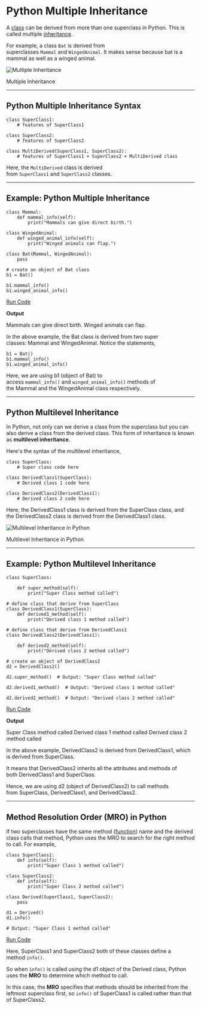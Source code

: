 # Python Multiple Inheritance

A [class](https://www.programiz.com/python-programming/class) can be derived from more than one superclass in Python. This is called multiple [inheritance](https://www.programiz.com/python-programming/inheritance).

For example, a class `Bat` is derived from superclasses `Mammal` and `WingedAnimal`. It makes sense because bat is a mammal as well as a winged animal.

![Multiple Inheritance](https://www.programiz.com/sites/tutorial2program/files/python-multiple-inheritance.png "Multiple Inheritance in Python")

Multiple Inheritance

---

## Python Multiple Inheritance Syntax

```
class SuperClass1:
    # features of SuperClass1

class SuperClass2:
    # features of SuperClass2

class MultiDerived(SuperClass1, SuperClass2):
    # features of SuperClass1 + SuperClass2 + MultiDerived class
```

Here, the `MultiDerived` class is derived from `SuperClass1` and `SuperClass2` classes.

---

## Example: Python Multiple Inheritance

```
class Mammal:
    def mammal_info(self):
        print("Mammals can give direct birth.")

class WingedAnimal:
    def winged_animal_info(self):
        print("Winged animals can flap.")

class Bat(Mammal, WingedAnimal):
    pass

# create an object of Bat class
b1 = Bat()

b1.mammal_info()
b1.winged_animal_info()
```

[Run Code](https://www.programiz.com/python-programming/online-compiler)

**Output**

Mammals can give direct birth.
Winged animals can flap.

In the above example, the Bat class is derived from two super classes: Mammal and WingedAnimal. Notice the statements,

```
b1 = Bat()
b1.mammal_info()
b1.winged_animal_info()
```

Here, we are using b1 (object of Bat) to access `mammal_info()` and `winged_animal_info()` methods of the Mammal and the WingedAnimal class respectively.

---

## Python Multilevel Inheritance

In Python, not only can we derive a class from the superclass but you can also derive a class from the derived class. This form of inheritance is known as **multilevel inheritance**.

Here's the syntax of the multilevel inheritance,

```
class SuperClass:
    # Super class code here

class DerivedClass1(SuperClass):
    # Derived class 1 code here

class DerivedClass2(DerivedClass1):
    # Derived class 2 code here
```

Here, the DerivedClass1 class is derived from the SuperClass class, and the DerivedClass2 class is derived from the DerivedClass1 class.

![Multilevel Inheritance in Python](https://www.programiz.com/sites/tutorial2program/files/python-multilevel-inheritance.png "Multilevel Inheritance")

Multilevel Inheritance in Python

---

## Example: Python Multilevel Inheritance

```
class SuperClass:

    def super_method(self):
        print("Super Class method called")

# define class that derive from SuperClass
class DerivedClass1(SuperClass):
    def derived1_method(self):
        print("Derived class 1 method called")

# define class that derive from DerivedClass1
class DerivedClass2(DerivedClass1):

    def derived2_method(self):
        print("Derived class 2 method called")

# create an object of DerivedClass2
d2 = DerivedClass2()

d2.super_method()  # Output: "Super Class method called"

d2.derived1_method()  # Output: "Derived class 1 method called"

d2.derived2_method()  # Output: "Derived class 2 method called"
```

[Run Code](https://www.programiz.com/python-programming/online-compiler)

**Output**

Super Class method called
Derived class 1 method called
Derived class 2 method called

In the above example, DerivedClass2 is derived from DerivedClass1, which is derived from SuperClass.

It means that DerivedClass2 inherits all the attributes and methods of both DerivedClass1 and SuperClass.

Hence, we are using d2 (object of DerivedClass2) to call methods from SuperClass, DerivedClass1, and DerivedClass2.

---

## Method Resolution Order (MRO) in Python

If two superclasses have the same method ([function](https://www.programiz.com/python-programming/function)) name and the derived class calls that method, Python uses the MRO to search for the right method to call. For example,

```
class SuperClass1:
    def info(self):
        print("Super Class 1 method called")

class SuperClass2:
    def info(self):
        print("Super Class 2 method called")

class Derived(SuperClass1, SuperClass2):
    pass

d1 = Derived()
d1.info()  

# Output: "Super Class 1 method called"
```

[Run Code](https://www.programiz.com/python-programming/online-compiler)

Here, SuperClass1 and SuperClass2 both of these classes define a method `info()`.

So when `info()` is called using the d1 object of the Derived class, Python uses the **MRO** to determine which method to call.

In this case, the **MRO** specifies that methods should be inherited from the leftmost superclass first, so `info()` of SuperClass1 is called rather than that of SuperClass2.